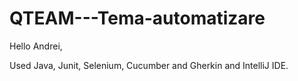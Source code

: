 # QTEAM---Tema-automatizare

Hello Andrei,

Used Java, Junit, Selenium, Cucumber and Gherkin and IntelliJ IDE.
